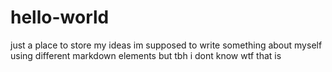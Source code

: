 # hello-world
just a place to store my ideas
im supposed to write something about myself using different markdown elements
but tbh i dont know wtf that is
